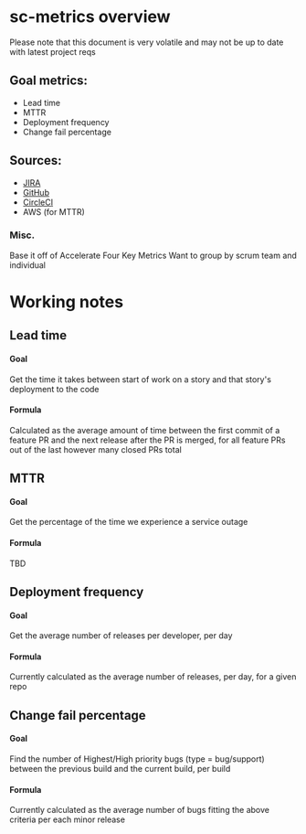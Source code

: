 # sc-metrics overview
Please note that this document is very volatile and may not be up to date with latest project reqs

## Goal metrics:
* Lead time
* MTTR
* Deployment frequency
* Change fail percentage

## Sources:
* [JIRA](https://developer.atlassian.com/cloud/jira/platform/rest/v3/)
* [GitHub](https://docs.github.com/en/rest)
* [CircleCI](https://circleci.com/docs/api/#projects)
* AWS (for MTTR)

### Misc.
Base it off of Accelerate Four Key Metrics
Want to group by scrum team and individual

# Working notes

## Lead time
#### Goal
Get the time it takes between start of work on a story and that story's deployment to the code
#### Formula
Calculated as the average amount of time between the first commit of a feature PR and the next release after the PR is merged, for all feature PRs out of the last however many closed PRs total

## MTTR
#### Goal
Get the percentage of the time we experience a service outage
#### Formula
TBD

## Deployment frequency
#### Goal
Get the average number of releases per developer, per day
#### Formula
Currently calculated as the average number of releases, per day, for a given repo


## Change fail percentage
#### Goal
Find the number of Highest/High priority bugs (type = bug/support) between the previous build and the current build, per build
#### Formula
Currently calculated as the average number of bugs fitting the above criteria per each minor release 

